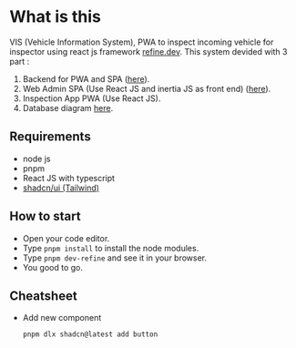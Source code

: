 # What is this

VIS (Vehicle Information System), PWA to inspect incoming vehicle for inspector using react js framework [refine.dev](https://refine.dev/). This system devided with 3 part :

1. Backend for PWA and SPA ([here](https://github.com/theadamz/vis)).
2. Web Admin SPA (Use React JS and inertia JS as front end) ([here](https://github.com/theadamz/vis)).
3. Inspection App PWA (Use React JS).
4. Database diagram [here](https://dbdiagram.io/d/vis-6694a18b9939893daee91844).

## Requirements

-   node js
-   pnpm
-   React JS with typescript
-   [shadcn/ui (Tailwind)](https://ui.shadcn.com/docs)

## How to start

-   Open your code editor.
-   Type `pnpm install` to install the node modules.
-   Type `pnpm dev-refine` and see it in your browser.
-   You good to go.

## Cheatsheet

-   Add new component

    `pnpm dlx shadcn@latest add button`
